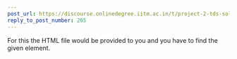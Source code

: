 ```yaml
---
post_url: https://discourse.onlinedegree.iitm.ac.in/t/project-2-tds-solver-discussion-thread/169029/267
reply_to_post_number: 265
---
```

For this the HTML file would be provided to you and you have to find the given element.